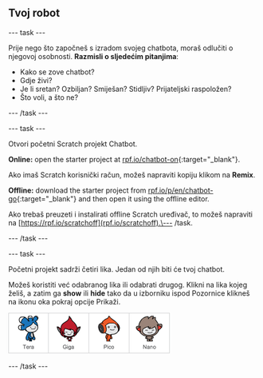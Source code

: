 ## Tvoj robot

\--- task \---

Prije nego što započneš s izradom svojeg chatbota, moraš odlučiti o njegovoj osobnosti. **Razmisli o sljedećim pitanjima**:

+ Kako se zove chatbot?
+ Gdje živi?
+ Je li sretan? Ozbiljan? Smiješan? Stidljiv? Prijateljski raspoložen?
+ Što voli, a što ne?

\--- /task \---

\--- task \---

Otvori početni Scratch projekt Chatbot.

**Online:** open the starter project at [rpf.io/chatbot-on](https://rpf.io/chatbot-on){:target="_blank"}.

Ako imaš Scratch korisnički račun, možeš napraviti kopiju klikom na **Remix**.

**Offline:** download the starter project from [rpf.io/p/en/chatbot-go](https://rpf.io/p/en/chatbot-go){:target="_blank"} and then open it using the offline editor.

Ako trebaš preuzeti i instalirati offline Scratch uređivač, to možeš napraviti na [https://rpf.io/scratchoff](rpf.io/scratchoff).\--- /task.

\--- /task \---

\--- task \---

Početni projekt sadrži četiri lika. Jedan od njih biti će tvoj chatbot.

Možeš koristiti već odabranog lika ili odabrati drugog. Klikni na lika kojeg želiš, a zatim ga **show** ili **hide** tako da u izborniku ispod Pozornice klikneš na ikonu oka pokraj opcije Prikaži.

![Choose a character](images/chatbot-characters.png)

\--- /task \---